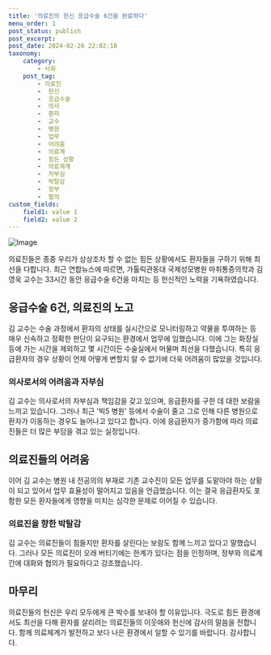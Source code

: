 ```yaml
---
title: '의료진의 헌신 응급수술 6건을 완료하다'
menu_order: 1
post_status: publish
post_excerpt: 
post_date: 2024-02-26 22:02:18
taxonomy:
    category:
        - 사회
    post_tag:
        - 의료진
        -  헌신
        -  응급수술
        -  의사
        -  환자
        -  교수
        -  병원
        -  업무
        -  어려움
        -  의료계
        -  힘든 상황
        -  의료체계
        -  자부심
        -  박탈감
        -  정부
        -  협의
custom_fields:
    field1: value 1
    field2: value 2
---
```


![Image](https://imgnews.pstatic.net/image/215/2024/02/26/A202402260005_1_20240226052601426.jpg?type=w647)

의료진들은 종종 우리가 상상조차 할 수 없는 힘든 상황에서도 환자들을 구하기 위해 최선을 다합니다. 최근 연합뉴스에 따르면, 가톨릭관동대 국제성모병원 마취통증의학과 김영욱 교수는 33시간 동안 응급수술 6건을 마치는 등 헌신적인 노력을 기욕하였습니다.
## 응급수술 6건, 의료진의 노고
김 교수는 수술 과정에서 환자의 상태를 실시간으로 모니터링하고 약물을 투여하는 등 매우 신속하고 정확한 판단이 요구되는 환경에서 업무에 임했습니다. 이에 그는 화장실 등에 가는 시간을 제외하고 몇 시간이든 수술실에서 머물며 최선을 다했습니다. 특히 응급환자의 경우 상황이 언제 어떻게 변할지 알 수 없기에 더욱 어려움이 많았을 것입니다.
### 의사로서의 어려움과 자부심
김 교수는 의사로서의 자부심과 책임감을 갖고 있으며, 응급환자를 구한 데 대한 보람을 느끼고 있습니다. 그러나 최근 '빅5 병원' 등에서 수술이 줄고 그로 인해 다른 병원으로 환자가 이동하는 경우도 늘어나고 있다고 합니다. 이에 응급환자가 증가함에 따라 의료진들은 더 많은 부담을 겪고 있는 실정입니다.
## 의료진들의 어려움
이어 김 교수는 병원 내 전공의의 부재로 기존 교수진이 모든 업무를 도맡아야 하는 상황이 되고 있어서 업무 효율성이 떨어지고 있음을 언급했습니다. 이는 결국 응급환자도 포함한 모든 환자들에게 영향을 미치는 심각한 문제로 이어질 수 있습니다.
### 의료진을 향한 박탈감
김 교수는 의료진들이 힘들지만 환자를 살린다는 보람도 함께 느끼고 있다고 말했습니다. 그러나 모든 의료진이 오래 버티기에는 한계가 있다는 점을 인정하며, 정부와 의료계 간에 대화와 협의가 필요하다고 강조했습니다. 
## 마무리
의료진들의 헌신은 우리 모두에게 큰 박수를 보내야 할 이유입니다. 극도로 힘든 환경에서도 최선을 다해 환자를 살리려는 의료진들의 이웃애와 헌신에 감사의 말씀을 전합니다. 함께 의료체계가 발전하고 보다 나은 환경에서 일할 수 있기를 바랍니다. 감사합니다.
